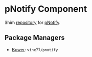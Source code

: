 # pNotify Component

Shim [repository](https://github.com/vine77/pnotify) for [pNotify](http://sciactive.com/pnotify/).

## Package Managers

* [Bower](http://bower.io/): `vine77/pnotify`
